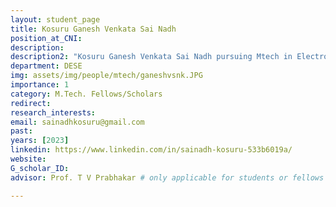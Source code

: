 ```yaml
---
layout: student_page
title: Kosuru Ganesh Venkata Sai Nadh
position_at_CNI: 
description: 
description2: "Kosuru Ganesh Venkata Sai Nadh pursuing Mtech in Electronic Product Design(EPD). He is currently involved in a project  defined as IoT based Universal Authentication Platform under Professor DR. T.V Prabhakar in DESE department."
department: DESE
img: assets/img/people/mtech/ganeshvsnk.JPG
importance: 1
category: M.Tech. Fellows/Scholars
redirect: 
research_interests: 
email: sainadhkosuru@gmail.com
past:
years: [2023]
linkedin: https://www.linkedin.com/in/sainadh-kosuru-533b6019a/
website: 
G_scholar_ID:
advisor: Prof. T V Prabhakar # only applicable for students or fellows

---
```

